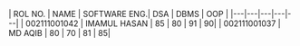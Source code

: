 | ROL NO. | NAME | SOFTWARE ENG.| DSA | DBMS  | OOP |
|---|---|---|---|---|
| 002111001042 | IMAMUL HASAN | 85 | 80 | 91  | 90|
| 002111001037 | MD AQIB | 80 | 70 | 81 |  85|

